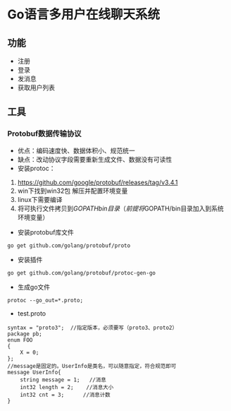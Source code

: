 # Go语言多用户在线聊天系统

## 功能
* 注册
* 登录
* 发消息
* 获取用户列表

## 工具
### Protobuf数据传输协议
* 优点：编码速度快、数据体积小、规范统一
* 缺点：改动协议字段需要重新生成文件、数据没有可读性
* 安装protoc：

1. https://github.com/google/protobuf/releases/tag/v3.4.1 
2. win下找到win32包 解压并配置环境变量
3. linux下需要编译
4. 将可执行文件拷贝到$GOPATH bin目录（前提将$GOPATH/bin目录加入到系统环境变量）
* 安装protobuf库文件
```
go get github.com/golang/protobuf/proto
```
* 安装插件
```
go get github.com/golang/protobuf/protoc-gen-go
```
* 生成go文件
```
protoc --go_out=*.proto;
```
* test.proto
```
syntax = "proto3";  //指定版本，必须要写（proto3、proto2）  
package pb;
enum FOO 
{ 
    X = 0; 
};
//message是固定的。UserInfo是类名，可以随意指定，符合规范即可
message UserInfo{
    string message = 1;   //消息
    int32 length = 2;    //消息大小
    int32 cnt = 3;      //消息计数
}
```